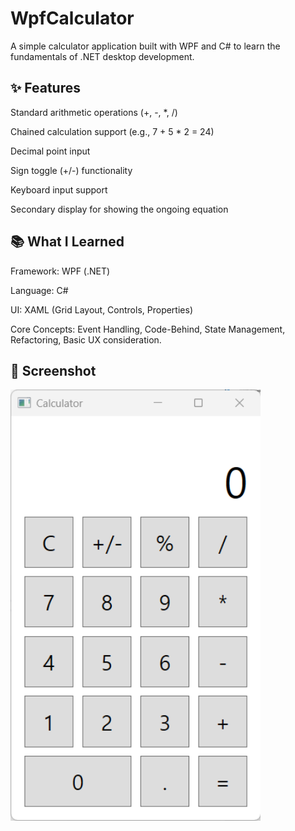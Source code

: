﻿# WpfCalculator
A simple calculator application built with WPF and C# to learn the fundamentals of .NET desktop development.

## ✨ Features
Standard arithmetic operations (+, -, *, /)

Chained calculation support (e.g., 7 + 5 * 2 = 24)

Decimal point input

Sign toggle (+/-) functionality

Keyboard input support

Secondary display for showing the ongoing equation

## 📚 What I Learned
Framework: WPF (.NET)

Language: C#

UI: XAML (Grid Layout, Controls, Properties)

Core Concepts: Event Handling, Code-Behind, State Management, Refactoring, Basic UX consideration.

## 📸 Screenshot
<img src="screenshot.png" alt="WpfCalculator Screenshot" width="400"/>